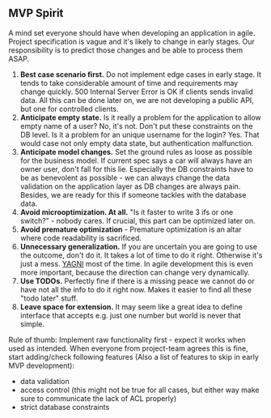 ## MVP Spirit

A mind set everyone should have when developing an application in agile. Project specification is vague and it's likely to change in early stages. Our responsibility is to predict those changes and be able to process them ASAP.

1. **Best case scenario first.** Do not implement edge cases in early stage. It tends to take considerable amount of time and requirements may change quickly. 500 Internal Server Error is OK if clients sends invalid data. All this can be done later on, we are not developing a public API, but one for controlled clients.
2. **Anticipate empty state.** Is it really a problem for the application to allow empty name of a user? No, it's not. Don't put these constraints on the DB level. Is it a problem for an unique username for the login? Yes. That would case not only empty data state, but authentication malfunction.
3. **Anticipate model changes.** Set the ground rules as loose as possible for the business model. If current spec says a car will always have an owner user, don't fall for this lie. Especially the DB constraints have to be as benevolent as possible - we can always change the data validation on the application layer as DB changes are always pain. Besides, we are ready for this if someone tackles with the database data.
4. **Avoid microoptimization. At all.** "Is it faster to write 3 ifs or one switch?" - nobody cares. If crucial, this part can be optimized later on.
5. **Avoid premature optimization** - Premature optimization is an altar where code readability is sacrificed.
6. **Unnecessary generalization.** If you are uncertain you are going to use the outcome, don't do it. It takes a lot of time to do it right. Otherwise it's just a mess. [YAGNI](https://en.wikipedia.org/wiki/You_aren%27t_gonna_need_it) most of the time. In agile development this is even more important, because the direction can change very dynamically.
7. **Use TODOs.** Perfectly fine if there is a missing peace we cannot do or have not all the info to do it right now. Makes it easier to find all these "todo later" stuff.
8. **Leave space for extension.** It may seem like a great idea to define interface that accepts e.g. just one number but world is never that simple.

Rule of thumb: Implement raw functionality first - expect it works when used as intended. When everyone from project-team agrees this is fine, start adding/check following features (Also a list of features to skip in early MVP development):
- data validation
- access control (this might not be true for all cases, but either way make sure to communicate the lack of ACL properly)
- strict database constraints
